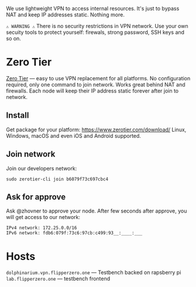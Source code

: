We use lightweight VPN to access internal resources. It's just to bypass NAT and keep IP addresses static. Nothing more.

`⚠️ WARNING ⚠️` There is no security restrictions in VPN network. Use your own secuity tools to protect yourself: firewals, strong password, SSH keys and so on. 

# Zero Tier

[Zero Tier](https://www.zerotier.com/) — easy to use VPN replacement for all platforms. No configuration required, only one command to join network. Works great behind NAT and firewalls. Each node will keep their IP address static forever after join to network.

## Install 

Get package for your platform: https://www.zerotier.com/download/  Linux, Windows, macOS and even iOS and Android supported.

## Join network 

Join our developers network: 

`sudo zerotier-cli join b6079f73c697cbc4`

## Ask for approve

Ask @zhovner to approve your node. After few seconds after approve, you will get access to our network:

```
IPv4 network: 172.25.0.0/16
IPv6 network: fdb6:079f:73c6:97cb:c499:93__:____:___
```

# Hosts 

`dolphinarium.vpn.flipperzero.one` — Testbench backed on rapsberry pi  
`lab.flipperzero.one` — testbench frontend  

